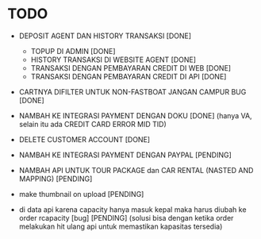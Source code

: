 # TODO

-   DEPOSIT AGENT DAN HISTORY TRANSAKSI [DONE]
    -   TOPUP DI ADMIN [DONE]
    -   HISTORY TRANSAKSI DI WEBSITE AGENT [DONE]
    -   TRANSAKSI DENGAN PEMBAYARAN CREDIT DI WEB [DONE]
    -   TRANSAKSI DENGAN PEMBAYARAN CREDIT DI API [DONE]
-   CARTNYA DIFILTER UNTUK NON-FASTBOAT JANGAN CAMPUR BUG [DONE]
-   NAMBAH KE INTEGRASI PAYMENT DENGAN DOKU [DONE] (hanya VA, selain itu ada CREDIT CARD ERROR MID TID)
-   DELETE CUSTOMER ACCOUNT [DONE]

-   NAMBAH KE INTEGRASI PAYMENT DENGAN PAYPAL [PENDING]
-   NAMBAH API UNTUK TOUR PACKAGE dan CAR RENTAL (NASTED AND MAPPING) [PENDING]
-   make thumbnail on upload [PENDING]
-   di data api karena capacity hanya masuk kepal maka harus diubah ke order rcapacity [bug] [PENDING] (solusi bisa dengan ketika order melakukan hit ulang api untuk memastikan kapasitas tersedia)
